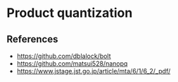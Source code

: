 # Product quantization

## References
* https://github.com/dblalock/bolt
* https://github.com/matsui528/nanopq
* https://www.jstage.jst.go.jp/article/mta/6/1/6_2/_pdf/